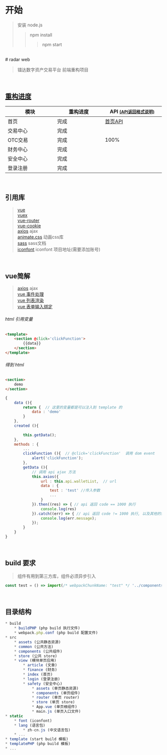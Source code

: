 
# 开始
> 安装 node.js
>> npm install
>>> npm start

<br/>
# radar web

> 镭达数字资产交易平台 前端重构项目

<br/>

## [重构进度](http://23.91.100.214:3000/RadarTech/radar-frontend/wiki/%E5%89%8D%E7%AB%AF%E9%87%8D%E6%9E%84%E8%BF%9B%E5%BA%A6)
<table>
    <thead>
        <tr>
            <th width="200">模块</th>
            <th width="200">重构进度</th>
            <th width="240">API <a href="http://23.91.100.214:3000/RadarTech/radar-frontend/wiki/API+%E8%BF%94%E5%9B%9E%E6%A0%BC%E5%BC%8F%E8%AF%B4%E6%98%8E"><small>(API返回格式说明)</small></a></th>
        </tr>
    </thead>
    <tbody>
        <tr>
            <td>首页</td>
            <td>完成</td>
            <td>
                <a href="http://23.91.100.214:3000/RadarTech/radar-frontend/wiki/%E9%A6%96%E9%A1%B5%E9%9C%80%E6%B1%82API" target="_blank" >首页API</a>
            </td>
        </tr>
        <tr>
            <td>交易中心</td>
            <td>完成</td>
            <td></td>
        </tr>
        <tr>
            <td>OTC交易</td>
            <td>完成</td>
            <td>100%</td>
        </tr>
        <tr>
            <td>财务中心</td>
            <td>完成</td>
            <td></td>
        </tr>
        <tr>
            <td>安全中心</td>
            <td>完成</td>
            <td></td>
        </tr>
        <tr>
            <td>登录注册</td>
            <td>完成</td>
            <td></td>
        </tr>
    </tbody>
</table>

<br/>

## 引用库
> [vue](https://cn.vuejs.org/v2/api/) <br>
> [vuex](https://vuex.vuejs.org/zh-cn/)<br>
> [vue-router](https://router.vuejs.org/zh-cn/installation.html)<br>
> [vue-cookie](https://www.npmjs.com/package/vue-cookie)<br>
> [axios](https://www.npmjs.com/package/axios)    ajax <br>
> [animate.css](https://daneden.github.io/animate.css/)  动画css库 <br>
> [sass](http://peiwen.lu/SassReferenceChineseTranslation/) sass文档 <br>
> [iconfont](http://www.iconfont.cn/manage/index?spm=a313x.7781069.1998910419.11&manage_type=myprojects&projectId=611740&keyword=)  iconfont 项目地址(需要添加账号)

<br/>

## vue简解
> [axios](https://www.npmjs.com/package/axios)    ajax <br>
> [vue 事件处理](https://cn.vuejs.org/v2/guide/events.html) <br>
> [vue 列表渲染](https://cn.vuejs.org/v2/guide/list.html) <br>
> [vue 表单输入绑定](https://cn.vuejs.org/v2/guide/forms.html)<br>
###### html 引用变量
```html
<template>
    <section @click='clickFunction'>
        {{data}}
    </section>
</template>
```
###### 得到 html
```html
<section>
    demo
</section>
```
```javascript
{
    data (){
        return {  // 这里的变量都是可以注入到 template 的
            data : 'demo'
        }
    },
    created (){
        
        this.getData();
    },
    methods : {
        ...
        clickFunction (){  // @click='clickFunction'  调用 dom event
            alert('clickFunction');
        },
        getData (){
            // 调用 api ajax 方法
            this.axios({
                url : this.api.walletList,  // url
                data : {
                    test : 'test' //传入参数
                    ... 
                }
            }).then((res) => { // api 返回 code == 1000 执行
                console.log(res)
            }).catch((err) => { // api 返回 code != 1000 执行, 以及其他的错误
                console.log(err.message);
            });
        }
    }
}
```

<br/>

## build 要求
> 组件有用到第三方库，组件必须异步引入

```javascript
const test = () => import(/* webpackChunkName: "test" */ '../components/test.vue')
```

<br/>

## 目录结构
```javascript
* build
    * buildPHP (php build 执行文件)
    * webpack.php.conf (php build 配置文件)
* src
    * assets (公共静态资源)
    * common (公共方法)
    * components (公共组件)
    * store (公共 store)
    * view (模块单页应用)
        * article (文章)
        * finance (财务)
        * index (首页)
        * login (登录注册)
        * safety (安全中心)
            * assets (单页静态资源)
            * components (单页组件)
            * router (单页 router)
            * store (单页 store)
            * App.vue (单页根组件)
            * main.js (单页入口文件)
* static
    * font (iconfont)
    * lang (语言包)
        * zh-cn.js (中文语言包)
    * ...
* template (start build 模板)
* templatePHP (php build 模板)
* ...
```




